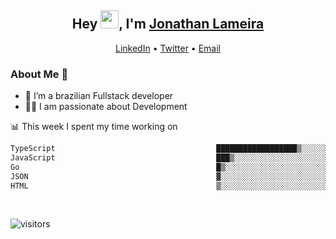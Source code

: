 <h2 align="center">Hey <img src="https://github.com/TheDudeThatCode/TheDudeThatCode/blob/master/Assets/Hi.gif" width="29">, I'm <a href="https://www.linkedin.com/in/jonathanlameira/">Jonathan Lameira</a></h2>
<p align="center">
  <a href="https://www.linkedin.com/in/jonathanlameira/">LinkedIn</a> •
  <a href="https://twitter.com/jlameira">Twitter</a> •
  <a href="mailto:jlameira@gmail.com">Email</a>
</p>

### About Me 🚀
- 🌱  I’m a brazilian Fullstack developer</br>
- 👨‍💻  I am passionate about Development</br>

<!-- ![Jonathan Lameira github stats](https://github-readme-stats.vercel.app/api?username=jlameirameli&show_icons=true&hide_border=true)&nbsp;&nbsp; -->

📊 This week I spent my time working on
<!--START_SECTION:waka-->

```txt
TypeScript                                    ██████████████████▒░░░░░░   73.68 %
JavaScript                                    ███▒░░░░░░░░░░░░░░░░░░░░░   13.99 %
Go                                            █▒░░░░░░░░░░░░░░░░░░░░░░░   04.72 %
JSON                                          ▓░░░░░░░░░░░░░░░░░░░░░░░░   03.31 %
HTML                                          ▒░░░░░░░░░░░░░░░░░░░░░░░░   01.93 %
```

<!--END_SECTION:waka-->

<br />

![visitors](https://visitor-badge.laobi.icu/badge?page_id=jlameira.jlameira)
